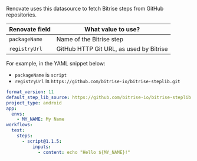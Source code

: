 Renovate uses this datasource to fetch Bitrise steps from GitHub repositories.

| Renovate field | What value to use?                      |
| -------------- | --------------------------------------- |
| `packageName`  | Name of the Bitrise step                |
| `registryUrl`  | GitHub HTTP Git URL, as used by Bitrise |

For example, in the YAML snippet below:

- `packageName` is `script`
- `registryUrl` is `https://github.com/bitrise-io/bitrise-steplib.git`

```yaml
format_version: 11
default_step_lib_source: https://github.com/bitrise-io/bitrise-steplib.git
project_type: android
app:
  envs:
    - MY_NAME: My Name
workflows:
  test:
    steps:
      - script@1.1.5:
          inputs:
            - content: echo "Hello ${MY_NAME}!"
```
